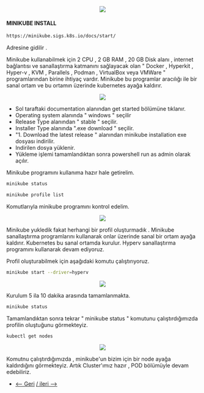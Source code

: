 <p align="center">
  <img src="https://user-images.githubusercontent.com/38957716/136299673-a61a32ba-cccf-44d2-9f2c-86d569cf0952.jpg"/>
</p>

#### **MINIKUBE INSTALL**



```bash
https://minikube.sigs.k8s.io/docs/start/
```
Adresine gidilir .  


Minikube kullanabilmek için 2 CPU , 2 GB RAM , 20 GB Disk alanı , internet bağlantısı ve sanallaştırma katmanını sağlayacak olan " Docker , Hyperkit , Hyper-v , KVM , Parallels , Podman , VirtualBox veya VMWare " programlarından birine ihtiyaç vardır. Minikube bu programlar aracılığı ile bir sanal ortam ve bu ortamın üzerinde kubernetes ayağa kaldırır.


<p align="center">
  <img src="https://user-images.githubusercontent.com/38957716/136297450-6125d984-410d-4516-8396-313756def37b.png"/>
</p>

-  Sol taraftaki documentation alanından get started bölümüne tıklanır.
- Operating system alanında " windows " seçilir
- Release Type alanından " stable " seçilir.
- Installer Type alanında ".exe download " seçilir. 
- "1. Download the latest release " alanından minikube installation exe dosyası indirilir.
- Indirilen dosya yüklenir.
- Yükleme işlemi tamamlandıktan sonra powershell run as admin olarak açılır.

Minikube programını kullanıma hazır hale getirelim.
```bash
minikube status
```
```bash
minikube profile list
```
Komutlarıyla  minikube programını kontrol edelim.

<p align="center">
  <img src="https://user-images.githubusercontent.com/38957716/136298113-ad363edb-4bf9-42d1-bff0-4e6990cfc187.png"/>
</p>

Minikube yukledik fakat herhangi bir profil oluşturmadık . 
Minikube sanallaştırma programlarını kullanarak onlar üzerinde sanal bir ortam ayağa kaldırır. Kubernetes bu sanal ortamda kurulur.  Hyperv sanallaştırma programını kullanarak devam ediyoruz.

Profil oluşturabilmek için aşağıdaki komutu çalıştırıyoruz.

```bash
minikube start --driver=hyperv
```

<p align="center">
  <img src="https://user-images.githubusercontent.com/38957716/136298985-8d1645a7-f0b1-48d8-8036-caefdcaac040.png"/>
</p>

Kurulum 5 ila 10 dakika arasında tamamlanmakta.  
```bash
minikube status
```
Tamamlandıktan sonra tekrar " minikube status " komutunu çalıştırdığımızda profilin oluştuğunu görmekteyiz.

```bash
kubectl get nodes
```

<p align="center">
  <img src="https://user-images.githubusercontent.com/38957716/136299242-7f18aab6-2d4b-4cae-9261-63cff28f8fe3.png"/>
</p>

Komutnu çalıştırdığımızda , minikube'un bizim için bir node ayağa kaldırdığını görmekteyiz. Artık Cluster'ımız hazır , POD bölümüyle devam edebiliriz.

* [<-- Geri](https://github.com/softwareoneturkey/swo-k8s-tepmlates) [/ ileri -->  ](https://github.com/softwareoneturkey/swo-k8s-tepmlates/tree/main/Pod) 
